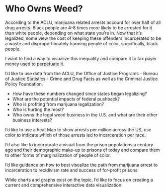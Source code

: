 # Who Owns Weed?

According to the ACLU, marijuana related arrests account for over half of all drug arrests. Black people are 4-8 times more likely to be arrested for it than white people, depending on what state you’re in. Now that it’s legalized, some view the cost of keeping these offenders incarcerated to be a waste and disproportionately harming people of color, specifically, black people. 

I want to find a way to visualize this inequality and compare it to tax payer money used to perpetuate it. 

I’d like to use data from the ACLU, the Office of Justice Programs - Bureau of Justice Statistics - Crime and Drug Facts as well as the Criminal Justice Policy Foundation.

- How have these numbers changed since states began legalizing?
- What are the potential impacts of federal pushback?
- Who is profiting from marijuana legalization? 
- Who is hurting the most?
- Who owns the legal weed business in the U.S. and what are their other business interests?

I’d like to use a heat Map to show arrests per million across the US, use color to indicate which of those arrests led to incarceration per race.

I’d also like to incorporate a visual from the prison populations a century ago and their demographic make-up to prisons of today and compare them to other forms of marginalization of people of color. 

I’d like guidance on how to best visualize the path from marijuana arrest to incarceration to recidivism rate and success of for-profit prisons. 

While charts and graphs exist on the topic, I’d like to focus on creating a current and comprehensive interactive data visualization. 
